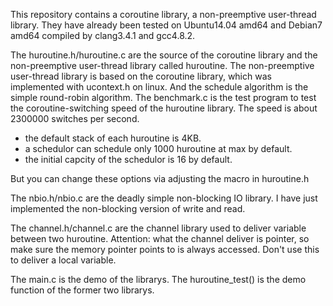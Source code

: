 This repository contains a coroutine library, a non-preemptive user-thread library.
They have already been tested on Ubuntu14.04 amd64 and Debian7 amd64 compiled by clang3.4.1 and gcc4.8.2.

The huroutine.h/huroutine.c are the source of the coroutine library and the non-preemptive user-thread library called huroutine.
The non-preemptive user-thread library is based on the coroutine library, which was implemented with ucontext.h on linux. And the schedule algorithm is the simple round-robin algorithm.
The benchmark.c is the test program to test the coroutine-switching speed of the huroutine library. The speed is about 2300000 switches per second.

* the default stack of each huroutine is 4KB.
* a schedulor can schedule only 1000 huroutine at max by default.
* the initial capcity of the schedulor is 16 by default.

But you can change these options via adjusting the macro in huroutine.h

The nbio.h/nbio.c are the deadly simple non-blocking IO library. I have just implemented the non-blocking version of write and read.

The channel.h/channel.c are the channel library used to deliver variable between two huroutine. Attention: what the channel deliver is pointer, so make sure the memory pointer points to is always accessed. Don't use this to deliver a local variable.

The main.c is the demo of the librarys. The huroutine\_test() is the demo function of the former two librarys. 
